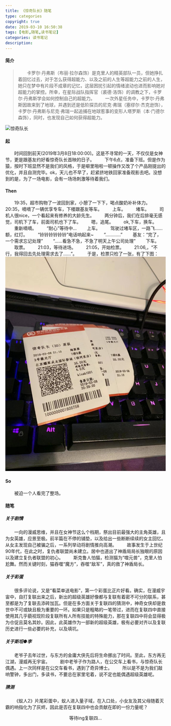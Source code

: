```yaml
---
title: 《惊奇队长》随笔
type: categories
copyright: true
date: 2019-03-10 16:50:38
tags: [电影,随笔,读书笔记]
categories: 读书笔记
description:
---
```

#### 简介
>&emsp;&emsp;卡罗尔·丹弗斯（布丽·拉尔森饰）是克里人的精英部队一员，但她挣扎着回忆过去，对于怎么获得超能力、以及之前的人生等超能力之前的人生，她只在梦中有片段不成章的记忆，这层困扰引起的情绪波动也进而影响她对超能力的掌控。所幸，在星际战队指挥官（裘德·洛饰）的调教之下，卡罗尔·丹弗斯学会如何控制自己的超能力。
&emsp;&emsp;一次外星任务中，卡罗尔·丹弗斯因故来到了地球，并遇到还是低阶探员的尼克·弗瑞（塞缪尔·杰克逊饰），卡罗尔·丹弗斯与尼克·弗瑞一起追捕在地球惹事的变形人塔罗斯（本·门德尔森饰），同时，也发现自己如何获得超能力。

![惊奇队长](https://timgsa.baidu.com/timg?image&quality=80&size=b9999_10000&sec=1552218574750&di=0faea9b11585b1f211c6c5795e90f261&imgtype=0&src=http%3A%2F%2Fimage14.m1905.cn%2Fuploadfile%2F2018%2F0517%2F20180517050025402068.jpg "惊奇队长")
<!--more-->

#### 起
&emsp;&emsp;时间回到前天(2019年3月8日18:00:00)。这是不寻常的一天，不仅仅是女神节，更是跟基友约好看惊奇队长首映的日子。
&emsp;&emsp;下午6点，准备下班。但是作为猿，按时下班显然不是我们的风格，于是噼里啪啦一顿操作又改了个产品刚提出的优化，并且自测完毕。ok，天儿也不早了，赶紧挤地铁回家准备观影去吧。没想到的是，为了一场电影，会有一场场刺激等待着我们。

#### Then
&emsp;&emsp;19:35，超市购物了一波回到家，小憩了一下下，喝点酸奶补补体力。
&emsp;&emsp;20:35，嘀嘀了一辆优享专车，下楼跟基友等车。
&emsp;&emsp;上车。
&emsp;&emsp;堵车。
&emsp;&emsp;司机人很nice，一个看起来有修养的大龄先生。
&emsp;&emsp;两分钟后，我们在后排毫无感觉，司机下了车，前面司机也下了车。
&emsp;&emsp;嗯，追尾。
&emsp;&emsp;ok,下车，换车。
&emsp;&emsp;重新嘀嘀。
&emsp;&emsp;“耐心”等待中...
&emsp;&emsp;上车。
&emsp;&emsp;驾驶过堵车区，一路飞……额，红灯。
&emsp;&emsp;“铃铃铃铃铃铃”电话响起来~
&emsp;&emsp;“…………”
&emsp;&emsp;基友：“完了，一个需求忘记处理”
&emsp;&emsp;“……看急不急，不急了明天上午公司处理”
&emsp;&emsp;下车。
&emsp;&emsp;取票。
&emsp;&emsp;21:03，等待进场。
&emsp;&emsp;21:05，开始检票。
&emsp;&emsp;21:06,，“不行，我得回去先处理需求去了……”。
&emsp;&emsp;于是，检票只检了一张，有了下图：
![票根](/images/posts/《惊奇队长》影票.jpg "《惊奇队长》影票")

#### So
&emsp;&emsp;被迫一个人看完了整场。

#### 随笔
##### 关于剧情
&emsp;&emsp;一向的漫威思维，并且在女神节这么个档期，祭出目前最强大的主角英雄，且为女英雄，应景至极。前半篇在不停的铺垫，以及给出一些断断续续的女主回忆。从女主发现自己被骗之后，一系列举动将剧情推向高潮。
&emsp;&emsp;故事发生于上世纪90年代，在此之时，复仇者联盟尚未建立。居中也道出了神盾局局长独眼的原因以及建立复仇者联盟的初心。
&emsp;&emsp;斯克鲁人怕猫，检测猫为“噬元兽”，克里人怕尬舞。然而关键时刻，猫吞噬“魔方”，吞噬“敌军”，真的救了神盾局长。
##### 关于彩蛋
&emsp;&emsp;很多评论说，又是“看菜单送电影”，第一个彩蛋比正片好看。确实，在漫威宇宙中，自打复联出来之后，新出的超级英雄好像都与复联有着密不可分的联系，甚至都是为了复联去添砖加瓦。但是在多方面关于复联四的猜测中，神奇女侠却是救世中不可或缺且极为重要的一环。如果只是粗略的一笔带过，进而在复联四中直接使用其几乎藐视现阶段复联所有人所有技能的特殊能力，那在复联四中将会显得极为仓促且莫名其妙。因此，此英雄作为一部新的超级英雄，极有必要对齐以及复联历史进行一些必要的补充，以及填坑。
##### 关于斯坦●李
&emsp;&emsp;老爷子去年过世，与东方的金庸大侠先后将生命挪出了时间。至此，东方再无江湖，漫威再无宇宙。
&emsp;&emsp;剧中老爷子作为路人，在公交车上看书，与惊奇队长偶遇。上一次同样是在公交车看书，遇到了奇异博士。
&emsp;&emsp;所以是不是为我们敲响警钟，多出门，多读书，不要总在家里宅着，说不定也能偶遇超级英雄呢。
##### 猜测
&emsp;&emsp;《蚁人2》片尾彩蛋中，蚁人进入量子域，在入口处，小女友及其父母随着灭霸的响指化为了灰烬，因此是否在复联四中也会贡献在即的一份力量呢？
<center>等待ing复联四...</center>







